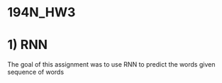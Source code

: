 # 194N_HW3
# 1) RNN
The goal of this assignment was to use RNN to predict the words given sequence of words
